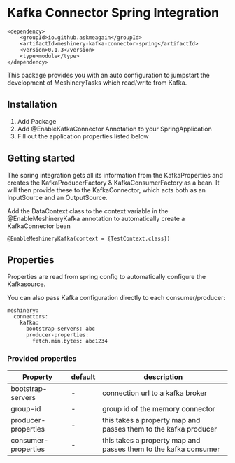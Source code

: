 # Kafka Connector Spring Integration

    <dependency>
        <groupId>io.github.askmeagain</groupId>
        <artifactId>meshinery-kafka-connector-spring</artifactId>
        <version>0.1.3</version>
        <type>module</type>
    </dependency>


This package provides you with an auto configuration to jumpstart the development of MeshineryTasks which read/write
from Kafka.

## Installation

1. Add Package
2. Add @EnableKafkaConnector Annotation to your SpringApplication
3. Fill out the application properties listed below

## Getting started

The spring integration gets all its information from the KafkaProperties and creates the KafkaProducerFactory &
KafkaConsumerFactory as a bean. It will then provide these to the KafkaConnector, which acts both as an InputSource and
an OutputSource.

Add the DataContext class to the context variable in the @EnableMeshineryKafka annotation
to automatically create a KafkaConnector bean

    @EnableMeshineryKafka(context = {TestContext.class})

## Properties

Properties are read from spring config to automatically configure the Kafkasource.

You can also pass Kafka configuration directly to each consumer/producer:

    meshinery:
      connectors:
        kafka:
          bootstrap-servers: abc
          producer-properties:
            fetch.min.bytes: abc1234

### Provided properties

| Property  |  default  | description  |
|---|---|---|
| bootstrap-servers  | -  | connection url to a kafka broker  |
| group-id  | - | group id of the memory connector |
| producer-properties  | - | this takes a property map and passes them to the kafka producer |
| consumer-properties  | - | this takes a property map and passes them to the kafka consumer |
